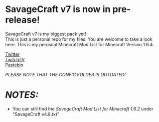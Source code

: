 SavageCraft v7 is now in pre-release!
===========


SavageCraft v7 is my biggest pack yet!  
This is just a personal repo for my files. You are welcome to take a look here. This is my perosnal Minecraft Mod List for
Minecraft Version 1.6.4.

[Twitter](https://twitter.com/savageboy74)  
[TwitchTV](http://www.twitch.tv/savageboy74)  
[Pastebin](http://pastebin.com/EEpUUn7s)  

*PLEASE NOTE THAT THE CONFIG FOLDER IS OUTDATED!*

*NOTES:*
============
- You can still find the *SavageCraft Mod List for Minecraft 1.6.2* under "SavageCraft v4.8.txt"

